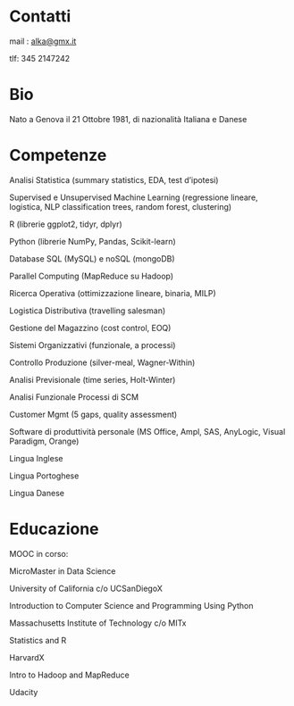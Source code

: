 # Contatti

mail : alka@gmx.it

tlf: 345 2147242

# Bio

Nato a Genova il 21 Ottobre 1981, di nazionalità Italiana e Danese

# Competenze

Analisi Statistica (summary statistics, EDA, test d’ipotesi)

Supervised e Unsupervised Machine Learning (regressione lineare, logistica, NLP classification trees, random forest, clustering)

R (librerie ggplot2, tidyr, dplyr)

Python (librerie NumPy, Pandas, Scikit-learn)

Database SQL (MySQL) e noSQL (mongoDB)

Parallel Computing (MapReduce su Hadoop)

Ricerca Operativa (ottimizzazione lineare, binaria, MILP)

Logistica Distributiva (travelling salesman)

Gestione del Magazzino (cost control, EOQ) 

Sistemi Organizzativi (funzionale, a processi)

Controllo Produzione (silver-meal, Wagner-Within)

Analisi Previsionale (time series, Holt-Winter)

Analisi Funzionale Processi di SCM

Customer Mgmt (5 gaps, quality assessment)

Software di produttività personale (MS Office, Ampl, SAS, AnyLogic, Visual Paradigm, Orange)

Lingua Inglese

Lingua Portoghese

Lingua Danese

# Educazione

MOOC in corso:

MicroMaster in Data Science

University of California c/o UCSanDiegoX

Introduction to Computer Science and Programming Using Python

Massachusetts Institute of Technology c/o MITx

Statistics and R

HarvardX 

Intro to Hadoop and MapReduce

Udacity
